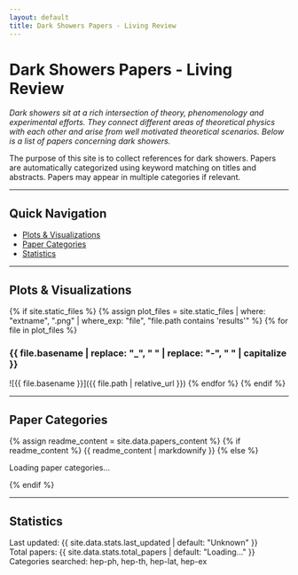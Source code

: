 ```yaml
---
layout: default
title: Dark Showers Papers - Living Review
---
```


# Dark Showers Papers - Living Review

*Dark showers sit at a rich intersection of theory, phenomenology and experimental efforts. They connect different areas of theoretical physics with each other and arise from well motivated theoretical scenarios. Below is a list of papers concerning dark showers.*

The purpose of this site is to collect references for dark showers. Papers are automatically categorized using keyword matching on titles and abstracts. Papers may appear in multiple categories if relevant.

---

## Quick Navigation

- [Plots & Visualizations](#plots--visualizations)
- [Paper Categories](#paper-categories)
- [Statistics](#statistics)

---

## Plots & Visualizations

{% if site.static_files %}
{% assign plot_files = site.static_files | where: "extname", ".png" | where_exp: "file", "file.path contains 'results'" %}
{% for file in plot_files %}
### {{ file.basename | replace: "_", " " | replace: "-", " " | capitalize }}
![{{ file.basename }}]({{ file.path | relative_url }})
{% endfor %}
{% endif %}

---

## Paper Categories

{% assign readme_content = site.data.papers_content %}
{% if readme_content %}
{{ readme_content | markdownify }}
{% else %}
<!-- Papers will be populated from the generated data -->
Loading paper categories...

<script>
// Fallback: Load README.md content if data file is not available
fetch('{{ "/results/README.md" | relative_url }}')
  .then(response => response.text())
  .then(data => {
    document.getElementById('paper-content').innerHTML = marked.parse(data);
    addCollapsibleSections();
  })
  .catch(error => console.log('No README.md found in results/'));
</script>
{% endif %}

<div id="paper-content"></div>

---

## Statistics

Last updated: {{ site.data.stats.last_updated | default: "Unknown" }}  
Total papers: {{ site.data.stats.total_papers | default: "Loading..." }}  
Categories searched: hep-ph, hep-th, hep-lat, hep-ex  

<script>
// Add collapsible functionality to category sections
function addCollapsibleSections() {
  const headings = document.querySelectorAll('h2, h3');
  
  headings.forEach(heading => {
    if (heading.tagName === 'H2' && !heading.textContent.includes('Navigation') && 
        !heading.textContent.includes('Plots') && !heading.textContent.includes('Statistics')) {
      
      // Create collapsible wrapper
      const content = [];
      let sibling = heading.nextElementSibling;
      
      while (sibling && sibling.tagName !== 'H1' && sibling.tagName !== 'H2') {
        content.push(sibling);
        sibling = sibling.nextElementSibling;
      }
      
      if (content.length > 0) {
        // Make heading clickable
        heading.style.cursor = 'pointer';
        heading.innerHTML = '▼ ' + heading.innerHTML;
        
        // Wrap content in collapsible div
        const wrapper = document.createElement('div');
        wrapper.className = 'collapsible-content';
        wrapper.style.display = 'block';
        
        content.forEach(element => {
          wrapper.appendChild(element.cloneNode(true));
          element.remove();
        });
        
        heading.parentNode.insertBefore(wrapper, heading.nextSibling);
        
        // Add click handler
        heading.addEventListener('click', function() {
          const content = this.nextElementSibling;
          if (content.style.display === 'none') {
            content.style.display = 'block';
            this.innerHTML = this.innerHTML.replace('►', '▼');
          } else {
            content.style.display = 'none';
            this.innerHTML = this.innerHTML.replace('▼', '►');
          }
        });
      }
    }
  });
}

// Initialize collapsible sections when page loads
document.addEventListener('DOMContentLoaded', function() {
  setTimeout(addCollapsibleSections, 1000);
});
</script>

<style>
.collapsible-content {
  margin-left: 20px;
  padding-left: 15px;
  border-left: 2px solid #e0e0e0;
}

h2:hover {
  color: #0366d6;
}

.category-header {
  cursor: pointer;
  user-select: none;
}

img {
  max-width: 100%;
  height: auto;
  display: block;
  margin: 20px auto;
  border: 1px solid #ddd;
  border-radius: 4px;
  padding: 5px;
}
</style>